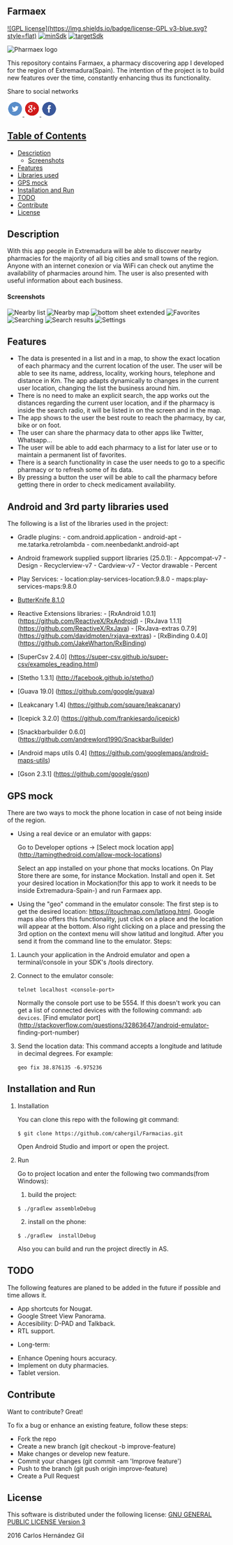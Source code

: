## Farmaex


[![GPL license](https://img.shields.io/badge/license-GPL v3-blue.svg?style=flat)](https://raw.githubusercontent.com/cahegi/Farmacias/master/LICENSE.md)
 [![minSdk](https://img.shields.io/badge/minSDK-16%2B-green.svg?style=flat)](https://android-arsenal.com/api?level=16#)
 [![targetSdk](https://img.shields.io/badge/targetSDK-25-orange.svg?style=flat)](http://source.android.com/source/build-numbers.html)


![Pharmaex logo](https://github.com/cahergil/Shareablefotos/blob/master/farmaex_logo_87x87.png)

This repository contains Farmaex, a pharmacy discovering app I developed for the region of Extremadura(Spain). The intention of the project 
is to build new features over the time, constantly enhancing thus its functionality.

Share to social networks

<a href="https://twitter.com/intent/tweet?text=Check%20out%20this%20app%20on%20Github:%20https://github.com/cahergil/Farmacias" target="_blank" title="share to twitter" style="width:100%"><img src="https://github.com/PhilJay/MPAndroidChart/blob/master/design/twitter_icon.png" title="Share on Twitter" width="35" height=35 />
<a href="https://plus.google.com/share?url=https://github.com/cahergil/Farmacias" target="_blank" title="share to twitter" style="width:100%"><img src="https://github.com/PhilJay/MPAndroidChart/blob/master/design/googleplus_icon.png" title="Share on Google+" width="35" height=35 />
<a href="https://www.facebook.com/sharer/sharer.php?u=https://github.com/cahergil/Farmacias" target="_blank" title="share to twitter" style="width:100%"><img src="https://github.com/PhilJay/MPAndroidChart/blob/master/design/facebook_icon.png" title="Share on Facebook" width="35" height=35 />


## Table of Contents

- [Description](#description)
  - [Screenshots](#screenshots)
- [Features](#features)
- [Libraries used](#libraries-used)
- [GPS mock](#gps-mock)
- [Installation and Run](#installation-and-run)
- [TODO](#todo)
- [Contribute](#contribute)
- [License](#license)

## Description

 With this app people in Extremadura will be able to discover nearby pharmacies for the majority of all big cities and small towns of the region.  Anyone with an internet conexion or via WiFi can check out anytime the availability of pharmacies around him. The user is also presented with useful information about each business.
 
#### Screenshots
  
 
 
  ![Nearby list](https://github.com/cahergil/Shareablefotos/blob/master/list_map_options_open.png)  ![Nearby map](https://github.com/cahergil/Shareablefotos/blob/master/map_normal.png)
    ![bottom sheet extended](https://github.com/cahergil/Shareablefotos/blob/master/map_bottom_sheet_extended.png)  ![Favorites](https://github.com/cahergil/Shareablefotos/blob/master/favoritos.png)
   ![Searching](https://github.com/cahergil/Shareablefotos/blob/master/search_string.png)  ![Search results](https://github.com/cahergil/Shareablefotos/blob/master/search_results.png)
 ![Settings](https://github.com/cahergil/Shareablefotos/blob/master/settings.png) 
  
  
## Features

 - The data is presented in a list and in a map, to show the exact location of each pharmacy and the current location of the user. The user will be able to see its name, address, locality, working hours, telephone and distance in Km. The app adapts dynamically to changes in the current user location, changing the list the business around him. 
 - There is no need to make an explicit search, the app  works out the distances regarding the current user location,  and if the pharmacy is inside the search radio, it will be listed in on the screen and in the map.
 - The app shows to the user the best route to reach the pharmacy, by car, bike or on foot.
 - The user can share the pharmacy data to other apps like Twitter, Whatsapp...
 - The user will be able to add each pharmacy to a list for later use or to maintain a permanent list of favorites.
 - There is a search functionality in case the user needs to go to a specific pharmacy or to refresh some of its data. 
 - By pressing a button the user will be able to call the pharmacy before getting there in order to check medicament availability.


## Android and 3rd party libraries used

The following is a list of the libraries used in the project:

   * Gradle plugins:
    -  com.android.application
    -  android-apt
    -  me.tatarka.retrolambda
    -  com.neenbedankt.android-apt
   
   * Android framework supplied support libraries (25.0.1):
    -  Appcompat-v7
    -  Design
    -  Recyclerview-v7
    -  Cardview-v7
    -  Vector drawable
    -  Percent

   * Play Services:
    -  location:play-services-location:9.8.0
    -  maps:play-services-maps:9.8.0
   
   * [ButterKnife 8.1.0 ]()
   * Reactive Extensions libraries:
    -  [RxAndroid 1.0.1] (https://github.com/ReactiveX/RxAndroid)
    -  [RxJava 1.1.1] (https://github.com/ReactiveX/RxJava)
    -  [RxJava-extras 0.7.9] (https://github.com/davidmoten/rxjava-extras)
    -  [RxBinding 0.4.0] (https://github.com/JakeWharton/RxBinding)
    
   * [SuperCsv 2.4.0] (https://super-csv.github.io/super-csv/examples_reading.html)
   * [Stetho 1.3.1] (http://facebook.github.io/stetho/)
   * [Guava 19.0] (https://github.com/google/guava)
   * [Leakcanary 1.4] (https://github.com/square/leakcanary)
   * [Icepick 3.2.0] (https://github.com/frankiesardo/icepick)
   * [Snackbarbuilder 0.6.0] (https://github.com/andrewlord1990/SnackbarBuilder)
   * [Android maps utils 0.4] (https://github.com/googlemaps/android-maps-utils)
   * [Gson 2.3.1] (https://github.com/google/gson)
   
   
     

## GPS mock

There are two ways to mock the phone location in case of not being inside of the region.


* Using a real device or an emulator with gapps:

  Go to Developer options -> [Select mock location app] (http://tamingthedroid.com/allow-mock-locations)

  Select an app installed on your phone that mocks locations. On Play Store there are some, for instance Mockation.
Install and open it. Set your desired location in Mockation(for this app to work it needs to be inside Extremadura-Spain-) and
run Farmaex app.

* Using the "geo" command in the emulator console: The first step is to get the desired location: https://itouchmap.com/latlong.html.
  Google maps also offers this functionality, just click on a place and the location will appear at the bottom. Also right clicking on a   place and pressing the 3rd option on the context menu will show latitud and longitud.
  After you send it from the command line to the emulator. Steps:

 1. Launch your application in the Android emulator and open a terminal/console in your SDK's /tools directory.
 2. Connect to the emulator console:
 
     ` telnet localhost <console-port> `
     
     Normally the console port use to be 5554. If this doesn't work you can get a list of connected devices
     with the following command: ` adb devices `. [Find emulator port](http://stackoverflow.com/questions/32863647/android-emulator-  finding-port-number)
 3. Send the location data:
    This command accepts a longitude and latitude in decimal degrees. For example:
 
    ` geo fix 38.876135 -6.975236 `







## Installation and Run

1. Installation

     You can clone this repo with the following git command:
     
     ` $ git clone https://github.com/cahergil/Farmacias.git `

     Open Android Studio and import or open  the project.



2. Run

     Go to project location and enter the following two commands(from Windows):

     1. build the project:
     
     ` $ ./gradlew assembleDebug `
 
     2. install on the phone:
     
     ` $ ./gradlew  installDebug `

     Also you can build and run the project directly in AS.




## TODO 

The following features are planed to be added in the future if possible and time allows it.


 -  App shortcuts for Nougat.
 -  Google Street View Panorama.
 -  Accesibility: D-PAD and Talkback.
 -  RTL support.
  
* Long-term:
 -  Enhance Opening hours accuracy.
 -  Implement on duty pharmacies.
 -  Tablet version.


## Contribute


Want to contribute? Great!

To fix a bug or enhance an existing feature, follow these steps:
- Fork the repo
- Create a new branch (git checkout -b improve-feature)
- Make changes or develop new feature.
- Commit your changes (git commit -am 'Improve feature')
- Push to the branch (git push origin improve-feature)
- Create a Pull Request


## License

This software is distributed under the following license: [GNU GENERAL PUBLIC LICENSE Version 3](https://raw.githubusercontent.com/cahegi/Farmacias/master/LICENSE.md)

2016 Carlos Hernández Gil


